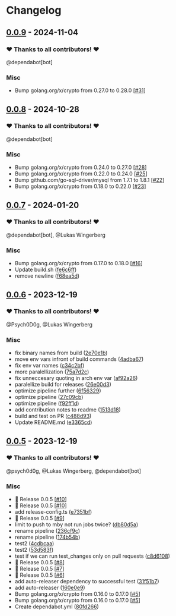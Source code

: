 # Changelog

## [0.0.9](https://github.com/CrystalNET-org/pure-ftpd-paperless-dbauth/releases/tag/0.0.9) - 2024-11-04

### ❤️ Thanks to all contributors! ❤️

@dependabot[bot]

### Misc

- Bump golang.org/x/crypto from 0.27.0 to 0.28.0 [[#31](https://github.com/CrystalNET-org/pure-ftpd-paperless-dbauth/pull/31)]

## [0.0.8](https://github.com/CrystalNET-org/pure-ftpd-paperless-dbauth/releases/tag/0.0.8) - 2024-10-28

### ❤️ Thanks to all contributors! ❤️

@dependabot[bot]

### Misc

- Bump golang.org/x/crypto from 0.24.0 to 0.27.0 [[#28](https://github.com/CrystalNET-org/pure-ftpd-paperless-dbauth/pull/28)]
- Bump golang.org/x/crypto from 0.22.0 to 0.24.0 [[#25](https://github.com/CrystalNET-org/pure-ftpd-paperless-dbauth/pull/25)]
- Bump github.com/go-sql-driver/mysql from 1.7.1 to 1.8.1 [[#22](https://github.com/CrystalNET-org/pure-ftpd-paperless-dbauth/pull/22)]
- Bump golang.org/x/crypto from 0.18.0 to 0.22.0 [[#23](https://github.com/CrystalNET-org/pure-ftpd-paperless-dbauth/pull/23)]

## [0.0.7](https://github.com/CrystalNET-org/pure-ftpd-paperless-dbauth/releases/tag/0.0.7) - 2024-01-20

### ❤️ Thanks to all contributors! ❤️

@dependabot[bot], @Lukas Wingerberg

### Misc

- Bump golang.org/x/crypto from 0.17.0 to 0.18.0 [[#16](https://github.com/CrystalNET-org/pure-ftpd-paperless-dbauth/pull/16)]
- Update build.sh ([fe6c6ff](https://github.com/CrystalNET-org/pure-ftpd-paperless-dbauth/commit/fe6c6ff1f1627efbec746ca19b4c15d9f50cb818))
- remove newline ([f68ea5d](https://github.com/CrystalNET-org/pure-ftpd-paperless-dbauth/commit/f68ea5d7999be05d09043a9316af2eb038fce68e))

## [0.0.6](https://github.com/psych0d0g/pure-ftpd-paperless-dbauth/releases/tag/0.0.6) - 2023-12-19

### ❤️ Thanks to all contributors! ❤️

@Psych0D0g, @Lukas Wingerberg

### Misc

- fix binary names from build ([2e70e1b](https://github.com/psych0d0g/pure-ftpd-paperless-dbauth/commit/2e70e1b0a89272cddbe238d2f5d1dceeeeffe458))
- move env vars infront of build commands ([4adba67](https://github.com/psych0d0g/pure-ftpd-paperless-dbauth/commit/4adba673d8938533b56540a14ac24cad49e3075a))
- fix env var names ([c34c2bf](https://github.com/psych0d0g/pure-ftpd-paperless-dbauth/commit/c34c2bfaf7c360cedee4f0d526027ecb5167ea02))
- more paralellization ([75a7d2c](https://github.com/psych0d0g/pure-ftpd-paperless-dbauth/commit/75a7d2cab17838ca562ea872172f95af686e1f96))
- fix unneccesary quoting in arch env var ([af92a26](https://github.com/psych0d0g/pure-ftpd-paperless-dbauth/commit/af92a26c670b79c5a445127946adc096dc786a51))
- paralellize build for releases ([26e00d3](https://github.com/psych0d0g/pure-ftpd-paperless-dbauth/commit/26e00d351c9837a9b0e8bdfa9c8a61ad8e8cfa76))
- optimize pipeline further ([6f56329](https://github.com/psych0d0g/pure-ftpd-paperless-dbauth/commit/6f56329282308d981bf7d0ea2fa25720df285a3c))
- optimize pipeline ([27c09cb](https://github.com/psych0d0g/pure-ftpd-paperless-dbauth/commit/27c09cbed2c9140a40f4dab5fae1b48a66dff149))
- optimize pipeline ([f92ff1d](https://github.com/psych0d0g/pure-ftpd-paperless-dbauth/commit/f92ff1d6bc11e829865a569710487d151daffe0c))
- add contribution notes to readme ([1513d18](https://github.com/psych0d0g/pure-ftpd-paperless-dbauth/commit/1513d185bada4224fc013fd53dfaed9b602dd969))
- build and test on PR ([c488d93](https://github.com/psych0d0g/pure-ftpd-paperless-dbauth/commit/c488d931ba3488e388dd7bfaa717248c856e8cf8))
- Update README.md ([e3365cd](https://github.com/psych0d0g/pure-ftpd-paperless-dbauth/commit/e3365cd7864a5ca7e281699f331b0b8967c4caaf))

## [0.0.5](https://github.com/psych0d0g/pure-ftpd-paperless-dbauth/releases/tag/0.0.5) - 2023-12-19

### ❤️ Thanks to all contributors! ❤️

@psych0d0g, @Lukas Wingerberg, @dependabot[bot]

### Misc

- 🎉 Release 0.0.5 [[#10](https://github.com/psych0d0g/pure-ftpd-paperless-dbauth/pull/10)]
- 🎉 Release 0.0.5 [[#10](https://github.com/psych0d0g/pure-ftpd-paperless-dbauth/pull/10)]
- add release-config.ts ([e7351bf](https://github.com/psych0d0g/pure-ftpd-paperless-dbauth/commit/e7351bfc1c93ed60f5bf8f59bddc5fc3a68923a0))
- 🎉 Release 0.0.5 [[#9](https://github.com/psych0d0g/pure-ftpd-paperless-dbauth/pull/9)]
- limit to push to mby not run jobs twice? ([db80d5a](https://github.com/psych0d0g/pure-ftpd-paperless-dbauth/commit/db80d5a5b1cdab007378ac750d0690b5a39f727c))
- rename pipeline ([236cf9c](https://github.com/psych0d0g/pure-ftpd-paperless-dbauth/commit/236cf9cd78df1f46bc8884e43407d9dc5e82abad))
- rename pipeline ([174b54b](https://github.com/psych0d0g/pure-ftpd-paperless-dbauth/commit/174b54b0ddc345b0f9f8bb467b6c7e5c4338cdab))
- test2 ([4cdbcaa](https://github.com/psych0d0g/pure-ftpd-paperless-dbauth/commit/4cdbcaacdab029a6e4dbc3e1fc10d34b1640a3ef))
- test2 ([53d583f](https://github.com/psych0d0g/pure-ftpd-paperless-dbauth/commit/53d583fc90bbf34653b3252eed2249b7b10ec20e))
- test if we can run test_changes only on pull requests ([c8d6108](https://github.com/psych0d0g/pure-ftpd-paperless-dbauth/commit/c8d610894ec682e270dd975d66212b2f41d74518))
- 🎉 Release 0.0.5 [[#8](https://github.com/psych0d0g/pure-ftpd-paperless-dbauth/pull/8)]
- 🎉 Release 0.0.5 [[#7](https://github.com/psych0d0g/pure-ftpd-paperless-dbauth/pull/7)]
- 🎉 Release 0.0.5 [[#6](https://github.com/psych0d0g/pure-ftpd-paperless-dbauth/pull/6)]
- add auto-releaser dependency to successful test ([31f51b7](https://github.com/psych0d0g/pure-ftpd-paperless-dbauth/commit/31f51b7a3cb2df4e6f5b610918bc0f165b46d345))
- add auto-releaser ([160e0e9](https://github.com/psych0d0g/pure-ftpd-paperless-dbauth/commit/160e0e9b59d099dd415b29ea58200132a37be69f))
- Bump golang.org/x/crypto from 0.16.0 to 0.17.0 [[#5](https://github.com/psych0d0g/pure-ftpd-paperless-dbauth/pull/5)]
- Bump golang.org/x/crypto from 0.16.0 to 0.17.0 [[#5](https://github.com/psych0d0g/pure-ftpd-paperless-dbauth/pull/5)]
- Create dependabot.yml ([80fd266](https://github.com/psych0d0g/pure-ftpd-paperless-dbauth/commit/80fd2664ebff558aa47963da3fc2f6f68a3f8f34))
